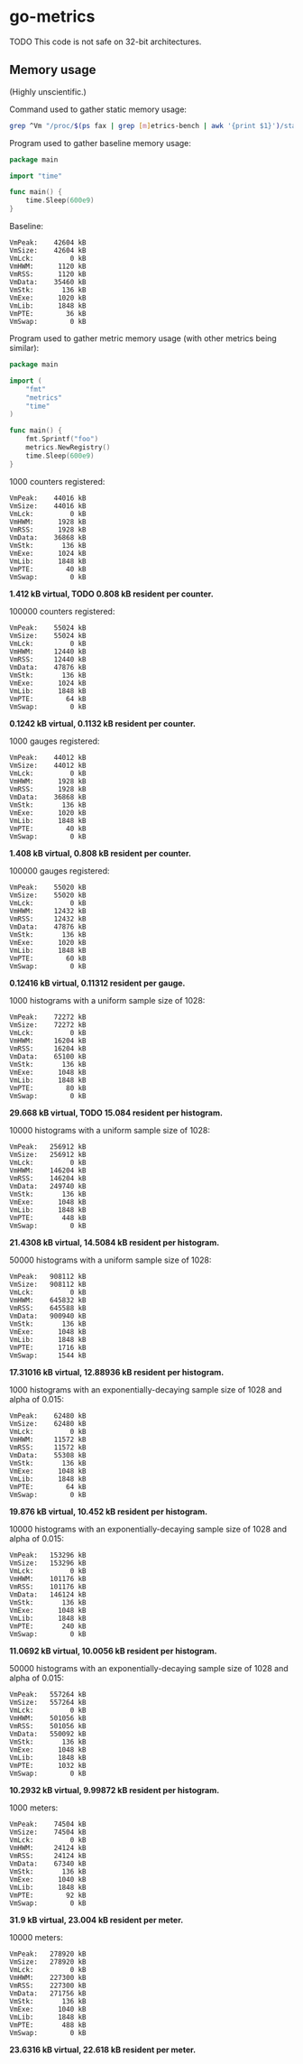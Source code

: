 go-metrics
==========

TODO This code is not safe on 32-bit architectures.

Memory usage
------------

(Highly unscientific.)

Command used to gather static memory usage:

```sh
grep ^Vm "/proc/$(ps fax | grep [m]etrics-bench | awk '{print $1}')/status"
```

Program used to gather baseline memory usage:

```go
package main

import "time"

func main() {
	time.Sleep(600e9)
}
```

Baseline:

```
VmPeak:    42604 kB
VmSize:    42604 kB
VmLck:         0 kB
VmHWM:      1120 kB
VmRSS:      1120 kB
VmData:    35460 kB
VmStk:       136 kB
VmExe:      1020 kB
VmLib:      1848 kB
VmPTE:        36 kB
VmSwap:        0 kB
```

Program used to gather metric memory usage (with other metrics being similar):

```go
package main

import (
	"fmt"
	"metrics"
	"time"
)

func main() {
	fmt.Sprintf("foo")
	metrics.NewRegistry()
	time.Sleep(600e9)
}
```

1000 counters registered:

```
VmPeak:    44016 kB
VmSize:    44016 kB
VmLck:         0 kB
VmHWM:      1928 kB
VmRSS:      1928 kB
VmData:    36868 kB
VmStk:       136 kB
VmExe:      1024 kB
VmLib:      1848 kB
VmPTE:        40 kB
VmSwap:        0 kB
```

**1.412 kB virtual, TODO 0.808 kB resident per counter.**

100000 counters registered:

```
VmPeak:    55024 kB
VmSize:    55024 kB
VmLck:         0 kB
VmHWM:     12440 kB
VmRSS:     12440 kB
VmData:    47876 kB
VmStk:       136 kB
VmExe:      1024 kB
VmLib:      1848 kB
VmPTE:        64 kB
VmSwap:        0 kB
```

**0.1242 kB virtual, 0.1132 kB resident per counter.**

1000 gauges registered:

```
VmPeak:    44012 kB
VmSize:    44012 kB
VmLck:         0 kB
VmHWM:      1928 kB
VmRSS:      1928 kB
VmData:    36868 kB
VmStk:       136 kB
VmExe:      1020 kB
VmLib:      1848 kB
VmPTE:        40 kB
VmSwap:        0 kB
```

**1.408 kB virtual, 0.808 kB resident per counter.**

100000 gauges registered:

```
VmPeak:    55020 kB
VmSize:    55020 kB
VmLck:         0 kB
VmHWM:     12432 kB
VmRSS:     12432 kB
VmData:    47876 kB
VmStk:       136 kB
VmExe:      1020 kB
VmLib:      1848 kB
VmPTE:        60 kB
VmSwap:        0 kB
```

**0.12416 kB virtual, 0.11312 resident per gauge.**

1000 histograms with a uniform sample size of 1028:

```
VmPeak:    72272 kB
VmSize:    72272 kB
VmLck:         0 kB
VmHWM:     16204 kB
VmRSS:     16204 kB
VmData:    65100 kB
VmStk:       136 kB
VmExe:      1048 kB
VmLib:      1848 kB
VmPTE:        80 kB
VmSwap:        0 kB
```

**29.668 kB virtual, TODO 15.084 resident per histogram.**

10000 histograms with a uniform sample size of 1028:

```
VmPeak:   256912 kB
VmSize:   256912 kB
VmLck:         0 kB
VmHWM:    146204 kB
VmRSS:    146204 kB
VmData:   249740 kB
VmStk:       136 kB
VmExe:      1048 kB
VmLib:      1848 kB
VmPTE:       448 kB
VmSwap:        0 kB
```

**21.4308 kB virtual, 14.5084 kB resident per histogram.**

50000 histograms with a uniform sample size of 1028:

```
VmPeak:   908112 kB
VmSize:   908112 kB
VmLck:         0 kB
VmHWM:    645832 kB
VmRSS:    645588 kB
VmData:   900940 kB
VmStk:       136 kB
VmExe:      1048 kB
VmLib:      1848 kB
VmPTE:      1716 kB
VmSwap:     1544 kB
```

**17.31016 kB virtual, 12.88936 kB resident per histogram.**

1000 histograms with an exponentially-decaying sample size of 1028 and alpha of 0.015:

```
VmPeak:    62480 kB
VmSize:    62480 kB
VmLck:         0 kB
VmHWM:     11572 kB
VmRSS:     11572 kB
VmData:    55308 kB
VmStk:       136 kB
VmExe:      1048 kB
VmLib:      1848 kB
VmPTE:        64 kB
VmSwap:        0 kB
```

**19.876 kB virtual, 10.452 kB resident per histogram.**

10000 histograms with an exponentially-decaying sample size of 1028 and alpha of 0.015:

```
VmPeak:   153296 kB
VmSize:   153296 kB
VmLck:         0 kB
VmHWM:    101176 kB
VmRSS:    101176 kB
VmData:   146124 kB
VmStk:       136 kB
VmExe:      1048 kB
VmLib:      1848 kB
VmPTE:       240 kB
VmSwap:        0 kB
```

**11.0692 kB virtual, 10.0056 kB resident per histogram.**

50000 histograms with an exponentially-decaying sample size of 1028 and alpha of 0.015:

```
VmPeak:   557264 kB
VmSize:   557264 kB
VmLck:         0 kB
VmHWM:    501056 kB
VmRSS:    501056 kB
VmData:   550092 kB
VmStk:       136 kB
VmExe:      1048 kB
VmLib:      1848 kB
VmPTE:      1032 kB
VmSwap:        0 kB
```

**10.2932 kB virtual, 9.99872 kB resident per histogram.**

1000 meters:

```
VmPeak:    74504 kB
VmSize:    74504 kB
VmLck:         0 kB
VmHWM:     24124 kB
VmRSS:     24124 kB
VmData:    67340 kB
VmStk:       136 kB
VmExe:      1040 kB
VmLib:      1848 kB
VmPTE:        92 kB
VmSwap:        0 kB
```

**31.9 kB virtual, 23.004 kB resident per meter.**

10000 meters:

```
VmPeak:   278920 kB
VmSize:   278920 kB
VmLck:         0 kB
VmHWM:    227300 kB
VmRSS:    227300 kB
VmData:   271756 kB
VmStk:       136 kB
VmExe:      1040 kB
VmLib:      1848 kB
VmPTE:       488 kB
VmSwap:        0 kB
```

**23.6316 kB virtual, 22.618 kB resident per meter.**
